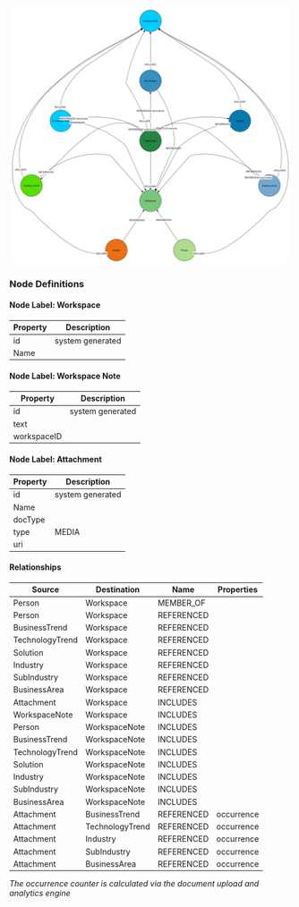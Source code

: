 ![WorkspaceModel](../images/workspacesMetaModel.png)

### **Node Definitions**

#### Node Label: Workspace

|Property|Description|
|----|----|
|id|system generated
|Name |


#### Node Label: Workspace Note

|Property|Description|
|----|----|
|id|system generated
|text|
|workspaceID|

#### Node Label: Attachment

|Property|Description|
|----|----|
|id|system generated
|Name|
|docType|
|type|MEDIA
|uri|


#### Relationships

|Source|Destination|Name|Properties|
|----|----|----|----|
|Person|Workspace|MEMBER_OF
|Person|Workspace|REFERENCED
|BusinessTrend|Workspace|REFERENCED
|TechnologyTrend|Workspace|REFERENCED
|Solution|Workspace|REFERENCED
|Industry|Workspace|REFERENCED
|SubIndustry|Workspace|REFERENCED
|BusinessArea|Workspace|REFERENCED
|Attachment|Workspace|INCLUDES
|WorkspaceNote|Workspace|INCLUDES
|Person|WorkspaceNote|INCLUDES
|BusinessTrend|WorkspaceNote|INCLUDES
|TechnologyTrend|WorkspaceNote|INCLUDES
|Solution|WorkspaceNote|INCLUDES
|Industry|WorkspaceNote|INCLUDES
|SubIndustry|WorkspaceNote|INCLUDES
|BusinessArea|WorkspaceNote|INCLUDES|
|Attachment|BusinessTrend|REFERENCED|occurrence
|Attachment|TechnologyTrend|REFERENCED|occurrence
|Attachment|Industry|REFERENCED|occurrence
|Attachment|SubIndustry|REFERENCED|occurrence
|Attachment|BusinessArea|REFERENCED|occurrence


_The occurrence counter is calculated via the document upload and analytics engine_


